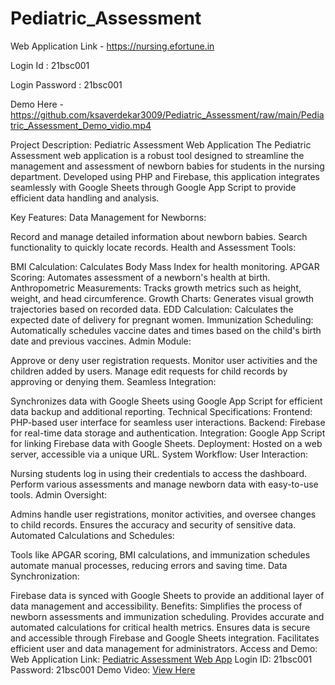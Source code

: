 # Pediatric_Assessment
Web Application Link - https://nursing.efortune.in

Login Id : 21bsc001

Login Password : 21bsc001

Demo Here - https://github.com/ksaverdekar3009/Pediatric_Assessment/raw/main/Pediatric_Assessment_Demo_vidio.mp4




Project Description: Pediatric Assessment Web Application
The Pediatric Assessment web application is a robust tool designed to streamline the management and assessment of newborn babies for students in the nursing department. Developed using PHP and Firebase, this application integrates seamlessly with Google Sheets through Google App Script to provide efficient data handling and analysis.

Key Features:
Data Management for Newborns:

Record and manage detailed information about newborn babies.
Search functionality to quickly locate records.
Health and Assessment Tools:

BMI Calculation: Calculates Body Mass Index for health monitoring.
APGAR Scoring: Automates assessment of a newborn's health at birth.
Anthropometric Measurements: Tracks growth metrics such as height, weight, and head circumference.
Growth Charts: Generates visual growth trajectories based on recorded data.
EDD Calculation: Calculates the expected date of delivery for pregnant women.
Immunization Scheduling: Automatically schedules vaccine dates and times based on the child's birth date and previous vaccines.
Admin Module:

Approve or deny user registration requests.
Monitor user activities and the children added by users.
Manage edit requests for child records by approving or denying them.
Seamless Integration:

Synchronizes data with Google Sheets using Google App Script for efficient data backup and additional reporting.
Technical Specifications:
Frontend: PHP-based user interface for seamless user interactions.
Backend: Firebase for real-time data storage and authentication.
Integration: Google App Script for linking Firebase data with Google Sheets.
Deployment: Hosted on a web server, accessible via a unique URL.
System Workflow:
User Interaction:

Nursing students log in using their credentials to access the dashboard.
Perform various assessments and manage newborn data with easy-to-use tools.
Admin Oversight:

Admins handle user registrations, monitor activities, and oversee changes to child records.
Ensures the accuracy and security of sensitive data.
Automated Calculations and Schedules:

Tools like APGAR scoring, BMI calculations, and immunization schedules automate manual processes, reducing errors and saving time.
Data Synchronization:

Firebase data is synced with Google Sheets to provide an additional layer of data management and accessibility.
Benefits:
Simplifies the process of newborn assessments and immunization scheduling.
Provides accurate and automated calculations for critical health metrics.
Ensures data is secure and accessible through Firebase and Google Sheets integration.
Facilitates efficient user and data management for administrators.
Access and Demo:
Web Application Link: [Pediatric Assessment Web App](https://github.com/ksaverdekar3009/Pediatric_Assessment/raw/main/Pediatric_Assessment_Demo_vidio.mp4)
Login ID: 21bsc001
Password: 21bsc001
Demo Video: [View Here](https://github.com/ksaverdekar3009/Pediatric_Assessment/raw/main/Pediatric_Assessment_Demo_vidio.mp4)
